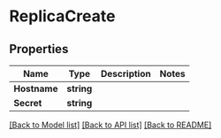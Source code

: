 # ReplicaCreate

## Properties

Name | Type | Description | Notes
------------ | ------------- | ------------- | -------------
**Hostname** | **string** |  | 
**Secret** | **string** |  | 

[[Back to Model list]](../README.md#documentation-for-models) [[Back to API list]](../README.md#documentation-for-api-endpoints) [[Back to README]](../README.md)


